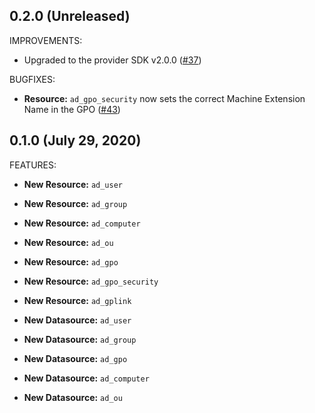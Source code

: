 ## 0.2.0 (Unreleased)

IMPROVEMENTS:
* Upgraded to the provider SDK v2.0.0 ([#37](https://github.com/hashicorp/terraform-provider-ad/pull/37))

BUGFIXES:
* **Resource:** `ad_gpo_security` now sets the correct Machine Extension Name in the GPO ([#43](https://github.com/hashicorp/terraform-provider-ad/pull/43/))

## 0.1.0 (July 29, 2020)

FEATURES:

* **New Resource:** `ad_user`
* **New Resource:** `ad_group`
* **New Resource:** `ad_computer`
* **New Resource:** `ad_ou`
* **New Resource:** `ad_gpo`
* **New Resource:** `ad_gpo_security`
* **New Resource:** `ad_gplink`

* **New Datasource:**   `ad_user`
* **New Datasource:**   `ad_group`
* **New Datasource:**   `ad_gpo`
* **New Datasource:**   `ad_computer`
* **New Datasource:**   `ad_ou`
